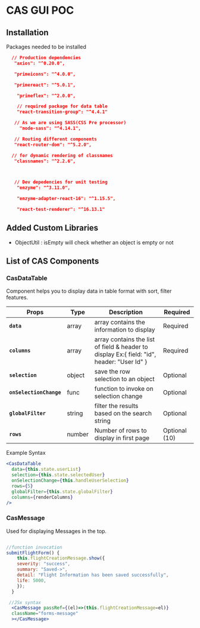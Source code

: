 # CAS GUI POC

## Installation

Packages needed to be installed

```json
  // Production dependencies
   "axios": "^0.20.0",

   "primeicons": "^4.0.0",

   "primereact": "^5.0.1",

    "primeflex": "^2.0.0",

    // required package for data table
    "react-transition-group": "^4.4.1"

   // As we are using SASS(CSS Pre processor)
     "node-sass": "^4.14.1",

   // Routing different components
   "react-router-dom": "^5.2.0",

  // for dynamic rendering of classnames
   "classnames": "^2.2.6",



   // Dev depedencies for unit testing
    "enzyme": "^3.11.0",

    "enzyme-adapter-react-16": "^1.15.5",

    "react-test-renderer": "^16.13.1"

```

## Added Custom Libraries

- ObjectUtil : isEmpty will check whether an object is empty or not

## List of CAS Components

### CasDataTable

Component helps you to display data in table format with sort, filter features.

| Props                   | Type   | Description                                                                                | Required      |
| ----------------------- | ------ | ------------------------------------------------------------------------------------------ | ------------- |
| **`data`**              | array  | array contains the information to display                                                  | Required      |
| **`columns`**           | array  | array contains the list of field & header to display Ex:{ field: "id", header: "User Id" } | Required      |
| **`selection`**         | object | save the row selection to an object                                                        | Optional      |
| **`onSelectionChange`** | func   | function to invoke on selection change                                                     | Optional      |
| **`globalFilter`**      | string | filter the results based on the search string                                              | Optional      |
| **`rows`**              | number | Number of rows to display in first page                                                    | Optional (10) |

Example Syntax

```jsx
<CasDataTable
  data={this.state.userList}
  selection={this.state.selectedUser}
  onSelectionChange={this.handleUserSelection}
  rows={5}
  globalFilter={this.state.globalFilter}
  columns={renderColumns}
/>
```
### CasMessage

Used for displaying Messages in the top.

```jsx

//function invocation
submitFlightForm() {
    this.flightCreationMessage.show({
    severity: "success",
    summary: "Saved->",
    detail: "Flight Information has been saved successfully",
    life: 5000,
    });
  }

 //JSx syntax 
  <CasMessage passRef={(el)=>(this.flightCreationMessage=el)}
  className="forms-message"
  ></CasMessage>
```
